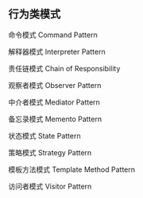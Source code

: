 ## 行为类模式

命令模式 Command Pattern

解释器模式 Interpreter Pattern

责任链模式 Chain of Responsibility

观察者模式 Observer Pattern

中介者模式 Mediator Pattern

备忘录模式  Memento Pattern

状态模式 State Pattern

策略模式	Strategy Pattern

模板方法模式 Template Method Pattern

访问者模式 Visitor Pattern